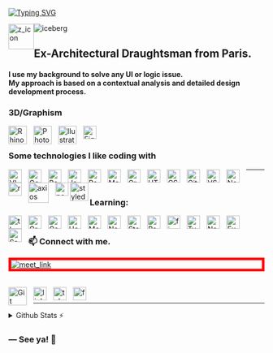 <!-- UNDER CONSTRUCTION -->
<!-- ![Cover](https://github.com/z-bj/z-bj/blob/master/img/under-construction.gif) -->
<!-- TITLE -->
<!-- DIVING txt -->

<!-- Hi there -->

[![Typing SVG](https://readme-typing-svg.herokuapp.com?size=50&duration=750&color=51B9DE&background=0180FF00&center=true&vCenter=true&multiline=true&width=1200&height=1300&lines=Zakaria+Beji;React.js+Frontend+Developer;+++;%E2%9D%84%E2%9D%84%E2%9D%84%F0%9F%90%A7%E2%9D%84%E2%9D%84%E2%9D%84;+Hi+there--;+++;Load+your+oxygen+tanks%2C;put+your+wetsuit..;---;%F0%9F%A4%BF;---;%E2%9A%93+We+dive+right+away%E2%9A%93;+++%F0%9F%92%A6;+++;+++%F0%9F%90%B3---------------%F0%9F%90%9F%F0%9F%A6%88---------------%F0%9F%A6%90;+++;%F0%9F%90%8B%F0%9F%90%99;-------------------------------------;%F0%9F%A6%91)](#)

<!--  ICE BERG REACT -->
<!-- ![Cover](https://github.com/z-bj/z-bj/blob/master/img/iceberg-react.jpg) -->
<img  alt="iceberg" width="auto" src="https://github.com/z-bj/z-bj/blob/master/img/iceberg-react.jpg" />


<!-- ICONE Z -->
<img style="float: left;" alt="z_icon" width="50" src="https://github.com/z-bj/z-bj/blob/master/img/logo-z-nautilusmonoline.png"/>




## Ex-Architectural Draughtsman from Paris.
<h4>I use my background to solve any UI or logic issue.<br/> My approach is based on a contextual analysis and detailed design development process.</h4>




### 3D/Graphism


[<img align="left" alt="Rhino3D" width="36px" src="https://github.com/z-bj/z-bj/blob/master/img/rhino.svg" style="padding-right:10px;" />](https://www.rhino3d.com/)

[<img align="left" alt="Photoshop" width="36px" src="https://github.com/z-bj/z-bj/blob/master/img/Photoshop.svg" style="padding-right:10px;" />](https://www.photopea.com/)

[<img align="left" alt="Ilustrator" width="36px" src="https://github.com/z-bj/z-bj/blob/master/img/Illustrator.svg" style="padding-right:10px;" />](https://excalidraw.com/)

[<img src="https://cdn.jsdelivr.net/gh/devicons/devicon/icons/figma/figma-original.svg" alt="Figma" width="26px" style="padding-right:10px;" />
](https://www.figma.com/)



### Some technologies I like coding with


[<img align="left" alt="VIM" width="26px" src="https://cdn.jsdelivr.net/gh/devicons/devicon/icons/vim/vim-original.svg" style="padding-right:10px;" />](https://vim-adventures.com/)

[<img align="left" alt="Googling" width="26px" src="https://cdn.jsdelivr.net/gh/devicons/devicon/icons/google/google-original.svg" style="padding-right:10px;" />](https://www.youtube.com/watch?v=cEBkvm0-rg0&list=WL&index=24)


[<img align="left" alt="Bash" width="26px" src="https://cdn.jsdelivr.net/gh/devicons/devicon/icons/bash/bash-plain.svg" style="padding-right:10px;" />](https://www.gnu.org/software/bash/)

[<img align="left" alt="JavaScript" width="26px" src="https://cdn.jsdelivr.net/gh/devicons/devicon/icons/javascript/javascript-original.svg" style="padding-right:10px;" />](https://developer.mozilla.org/fr/docs/Web/JavaScript)

[<img align="left" alt="React" width="26px" src="https://cdn.jsdelivr.net/gh/devicons/devicon/icons/react/react-original.svg" style="padding-right:10px;" />](https://reactjs.org/)

[<img align="left" alt="MaterialUI" width="26px" src="https://cdn.jsdelivr.net/gh/devicons/devicon/icons/materialui/materialui-original.svg" style="padding-right:10px;" />](https://mui.com/)

[<img align="left" alt="Graph-QL" width="26px" src="https://cdn.jsdelivr.net/gh/devicons/devicon/icons/graphql/graphql-plain.svg" style="padding-right:10px;" />](https://graphql.org/)

[<img align="left" alt="HTML5" width="26px" src="https://cdn.jsdelivr.net/gh/devicons/devicon/icons/html5/html5-original.svg" style="padding-right:10px;" />](https://developer.mozilla.org/fr/docs/Web/HTML)

[<img align="left" alt="CSS3" width="26px" src="https://cdn.jsdelivr.net/gh/devicons/devicon/icons/css3/css3-original.svg" style="padding-right:10px;" />](https://developer.mozilla.org/fr/docs/Web/CSS)


[<img align="left" alt="Git" width="26px" src="https://cdn.jsdelivr.net/gh/devicons/devicon/icons/git/git-original.svg" style="padding-right:10px;" />](https://learngitbranching.js.org/)


[<img align="left" alt="VScode" width="26px" src="https://cdn.jsdelivr.net/gh/devicons/devicon/icons/vscode/vscode-original.svg" style="padding-right:10px;" />](https://code.visualstudio.com/)


[<img align="left" alt="Notion" width="26px" src="https://github.com/z-bj/z-bj/blob/master/img/notion.svg" style="padding-right:10px;" />](https://www.notion.so/)


[<img align="left" alt="regex" width="26px" src="https://github.com/z-bj/z-bj/blob/master/img/regex_icon.svg" style="padding-right:10px;" />](https://regex101.com/)

[<img align="left" alt="axios" width="40px" src="https://github.com/z-bj/z-bj/blob/master/img/Axios.svg" style="padding-right:10px;" />](https://axios-http.com/)


[<img align="left" alt="postman" width="26px" src="https://github.com/z-bj/z-bj/blob/master/img/postman-icon.svg" />](https://www.postman.com/)


[<img align="left" alt="styled-components" width="36px" src="https://github.com/z-bj/z-bj/blob/master/img/styled-components.png" />](https://styled-components.com/)



<hr > <br />

### Learning:

[<img align="left" alt="threejs" width="26px" src="https://github.com/z-bj/z-bj/blob/master/img/Three.js_Icon.svg" style="padding-right:10px;" />](https://threejs.org/)

[<img align="left" alt="Greesock" width="26px" src="https://github.com/z-bj/z-bj/blob/master/img/gsap-greensock.svg" style="padding-right:10px;" />](https://greensock.com/gsap/)

[<img align="left" alt="Gatsby" width="26px" src="https://cdn.jsdelivr.net/gh/devicons/devicon/icons/gatsby/gatsby-plain.svg" style="padding-right:10px;" />](https://www.gatsbyjs.com/)

[<img align="left" alt="Heroku" width="26px" src="https://cdn.jsdelivr.net/gh/devicons/devicon/icons/heroku/heroku-original.svg" style="padding-right:10px;" />](https://www.heroku.com/)

[<img align="left" alt="MongoDB" width="26px" src="https://cdn.jsdelivr.net/gh/devicons/devicon/icons/mongodb/mongodb-original.svg" style="padding-right:10px;" />](https://www.mongodb.com/)

[<img align="left" alt="NextJs" width="26px" src="https://cdn.jsdelivr.net/gh/devicons/devicon/icons/nextjs/nextjs-original.svg" style="padding-right:10px;" />](https://nextjs.org/)


[<img align="left" alt="StoryBook" width="26px" src="https://cdn.jsdelivr.net/gh/devicons/devicon/icons/storybook/storybook-original.svg" style="padding-right:10px;" />](https://storybook.js.org/)

[<img align="left" alt="Redux" width="26px" src="https://cdn.jsdelivr.net/gh/devicons/devicon/icons/redux/redux-original.svg" style="padding-right:10px;" />](https://redux.js.org/)
[<img align="left" alt="firebase" width="26px" src="https://cdn.jsdelivr.net/gh/devicons/devicon/icons/firebase/firebase-plain.svg" style="padding-right:10px;" />](https://firebase.google.com/?gclsrc=ds&gclsrc=ds)

[<img align="left" alt="TypeScript" width="26px" src="https://cdn.jsdelivr.net/gh/devicons/devicon/icons/typescript/typescript-original.svg" style="padding-right:10px;" />](https://www.typescriptlang.org/)

[<img align="left" alt="Node.js" width="26px" src="https://cdn.jsdelivr.net/gh/devicons/devicon/icons/nodejs/nodejs-original.svg" style="padding-right:10px;" />](nodejs)

[<img align="left" alt="Express" width="26px" src="https://cdn.jsdelivr.net/gh/devicons/devicon/icons/express/express-original.svg" style="padding-right:10px;" />](https://expressjs.com/)

[<img align="left" alt="Sass" width="26px" src="https://cdn.jsdelivr.net/gh/devicons/devicon/icons/sass/sass-original.svg" style="padding-right:10px;" />](https://sass-lang.com/)




<!-- ```json
{
  "frontend": ["react", "gatsby|next", "svelte", "mui|tailwind", "react-native@alpha"],
  "backend": ["typescript", "nodejs", "express|nest.js", "mongodb", "sql@alpha", "rust@alpha"],
  "blockchain": ["solidity", "rust:elrond", "web3|ethers.js", "truffle|hardhat", "ipfs"],
}
``` -->

<br/>



<!-- RDV -->

### 📫 Connect with me.


<!-- ZOOM CALENDLY -->
<a style="border: 5px solid red; display:block" href="https://calendly.com/zakaria-beji/20min" target="_blank"><img width="auto" alt="meet_link" src="https://github.com/z-bj/z-bj/blob/master/img/zoom-blue.png"></a>
<br>

<!--  GMAIL  -->
<a href="mailto:zbjarchi@gmail.com"><img align="left" alt="Git" width="36px" src="https://github.com/z-bj/z-bj/blob/master/img/gmail.png" style="padding-right:10px;" /></a>

<!-- LinkedIn -->
[<img align="left" alt="linkedin" width="26px" src="https://github.com/z-bj/z-bj/blob/master/img/linkedin.svg" style="padding-right:10px;" />](https://www.linkedin.com/in/zakaria-beji-a20148221/)

<!--  TELEGRAM  -->
[<img align="left" alt="telegram" width="26px" src="https://github.com/z-bj/z-bj/blob/master/img/telegram-logo-png-telegram-app-icon-png-50-px-1600.png" style="padding-right:10px;" />](https://t.me/air_akaz)

<!-- FreeCodeCamp -->
[<img align="left" alt="freecodecamp" width="26px" src="https://github.com/z-bj/z-bj/blob/master/img/freecodecamp.svg" style="padding-right:10px;" />](https://www.freecodecamp.org/)

<br /><hr />




<details>
  <summary>Github Stats ⚡</summary>
  
  <a href="#">![Github stats](https://github-readme-stats.vercel.app/api?username=z-bj&theme=blueberry&count_private=true&hide_border=true&line_height=20)</a>
  <a href="#">![Top Langs](https://github-readme-stats.vercel.app/api/top-langs/?username=z-bj&layout=compact&theme=blueberry&count_private=true&hide_border=true)</a>
</details>



### ― See ya! 👋


